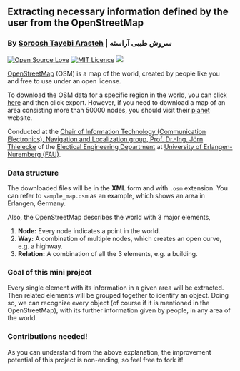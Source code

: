 ## Extracting necessary information defined by the user from the OpenStreetMap

### By [Soroosh Tayebi Arasteh](https://github.com/tayebiarasteh) | سروش طیبی آراسته

[![Open Source Love](https://badges.frapsoft.com/os/v2/open-source.svg?v=103)](https://github.com/ellerbrock/open-source-badges/)
[![MIT Licence](https://badges.frapsoft.com/os/mit/mit.svg?v=103)](https://opensource.org/licenses/mit-license.php)
[![](https://img.shields.io/badge/contributions-welcome-brightgreen.svg?style=flat)](https://github.com/starasteh/osm-extractor/pulls)


[OpenStreetMap](https://www.openstreetmap.org/) (OSM) is a map of the world, created by people like you and free to use under an open license.

To download the OSM data for a specific region in the world, you can click [here](https://www.openstreetmap.org/export) and then click export. However, if you need to download a map of an area consisting more than 50000 nodes, you should visit their [planet](https://planet.openstreetmap.org/) website.

Conducted at the [Chair of Information Technology (Communication Electronics), Navigation and Localization group, Prof. Dr.-Ing. Jörn Thielecke](https://www.like.tf.fau.de/) of the [Electical Engineering Department](https://www.eei.tf.fau.de/) at [University of Erlangen-Nuremberg (FAU)](https://www.fau.eu/).


### Data structure
The downloaded files will be in the **XML** form and with `.osm` extension. You can refer to `sample_map.osm` as an example, which shows an area in Erlangen, Germany.

Also, the OpenStreetMap describes the world with 3 major elements,
1. **Node:** Every node indicates a point in the world.
2. **Way:** A combination of multiple nodes, which creates an open curve, e.g. a highway.
3. **Relation:** A combination of all the 3 elements, e.g. a building.

### Goal of this mini project 

Every single element with its information in a given area will be extracted. Then related elements will be grouped together to identify an object. Doing so, we can recognize every object (of course if it is mentioned in the OpenStreetMap), with its further information given by people, in any area of the world.

### Contributions needed!

As you can understand from the above explanation, the improvement potential of this project is non-ending, so feel free to fork it!
